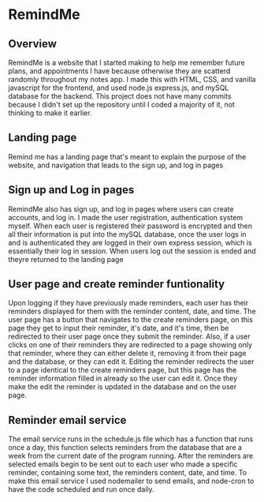 # RemindMe
## Overview
RemindMe is a website that I started making to help me remember future plans, and appointments I have because otherwise they are scatterd
randomly throughout my notes app. I made this with HTML, CSS, and vanilla javascript for the frontend, and used node.js express.js, and mySQL database 
for the backend. This project does not have many commits because I didn't set up the repository until I coded a majority of it, not thinking to make it earlier.
## Landing page
Remind me has a landing page that's meant to explain the purpose of the website, and navigation that leads to the sign up, and log in pages
## Sign up and Log in pages
RemindMe also has sign up, and log in pages where users can create accounts, and log in. I made the user registration, authentication system myself. 
When each user is registered their password is encrypted and then all their information is put into the mySQL database, once the user logs in and is 
authenticated they are logged in their own express session, which is essentially their log in session. When users log out the session is ended and theyre
returned to the landing page
## User page and create reminder funtionality
Upon logging if they have previously made reminders, each user has their reminders displayed for them with the reminder content, date, and time. The user page
has a button that navigates to the create reminders page, on this page they get to input their reminder, it's date, and it's time, then be redirected to their
user page once they submit the reminder. Also, if a user clicks on one of their reminders they are redirected to a page showing only that reminder, 
where they can either delete it, removing it from their page and the database, or they can edit it. Editing the reminder redirects the user to a page identical
to the create reminders page, but this page has the reminder information filled in already so the user can edit it. Once they make the edit the reminder is
updated in the database and on the user page.
## Reminder email service
The email service runs in the schedule.js file which has a function that runs once a day, this function selects reminders from the database that are a week
from the current date of the program running. After the reminders are selected emails begin to be sent out to each user who made a specific reminder, containing
some text, the reminders content, date, and time. To make this email service I used nodemailer to send emails, and node-cron to have the code scheduled and
run once daily.
